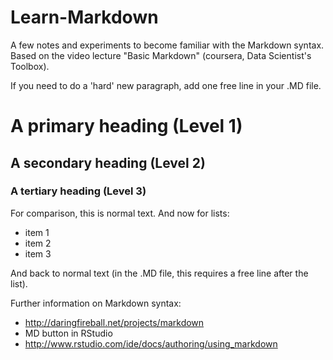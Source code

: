 Learn-Markdown
==============

A few notes and experiments to become familiar with the Markdown syntax.
Based on the video lecture "Basic Markdown" (coursera, Data Scientist's Toolbox).

If you need to do a 'hard' new paragraph, add one free line in your .MD file.


# A primary heading (Level 1)
## A secondary heading (Level 2)
### A tertiary heading (Level 3)

For comparison, this is normal text. 
And now for lists:
* item 1
* item 2
* item 3

And back to normal text (in the .MD file, this requires a free line after the list).

Further information on Markdown syntax:
* http://daringfireball.net/projects/markdown
* MD button in RStudio
* http://www.rstudio.com/ide/docs/authoring/using_markdown


